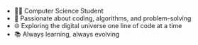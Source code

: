 - 👨‍💻 Computer Science Student
- 🚀 Passionate about coding, algorithms, and problem-solving
- 🌐 Exploring the digital universe one line of code at a time
- 📚 Always learning, always evolving
